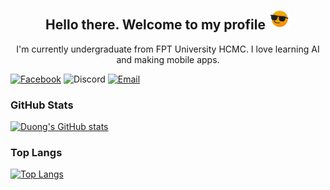 <h2 align="center">Hello there. Welcome to my profile <img src="./cool.gif" width="35px"></h2>
<p align="center">I'm currently undergraduate from FPT University HCMC. I love learning AI and making mobile apps.</p>

[![Facebook](https://img.shields.io/badge/fb-duonggg.ne-5074be?style=flat&logo=facebook&logoColor=white&labelColor=4267B2)](https://www.facebook.com/duonggg.ne/)   ![Discord](https://img.shields.io/badge/Discord-duongtranthanh%239130-707bf4?style=flat&logo=discord&logoColor=white&labelColor=5865F2)   [![Email](https://img.shields.io/badge/email-duongdayne1909@gmail.com-EA4335?style=flat&logo=gmail&logoColor=white&labelColor=BB001B)](mailto:duongdayne1909@gmail.com)


### GitHub Stats
[![Duong's GitHub stats](https://github-readme-stats.vercel.app/api?username=duongttr)](#)
### Top Langs
[![Top Langs](https://github-readme-stats.vercel.app/api/top-langs/?username=duongttr)](#)

